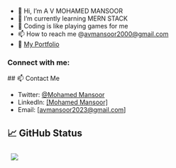 
- 👋 Hi, I’m A V MOHAMED MANSOOR
- 🌱 I’m currently learning MERN STACK
- 💞 Coding is like playing games for me
- 📫 How to reach me @avmansoor2000@gmail.com
- 🧰 <a href="">My Portfolio</a>


<h3 align="left">Connect with me:</h3>
## 📫 Contact Me

- Twitter: [@Mohamed Mansoor](https://twitter.com/avmansoor2000)
- LinkedIn: [[Mohamed Mansoor]](https://www.linkedin.com/in/mohamed-mansoor-00b948242/)
- Email: [avmansoor2023@gmail.com]

## &#x1f4c8; GitHub Status


<a href="https://github.com/avmansoor2000 ">
  <img align="center" style="margin:0.5rem" src="https://github-readme-stats.vercel.app/api/top-langs/?username=Imad-Ibrahim-K&hide=html,css&title_color=ffffff&text_color=c9cacc&icon_color=4AB197&bg_color=1A2B34" />
</a>
<br>
<br>

